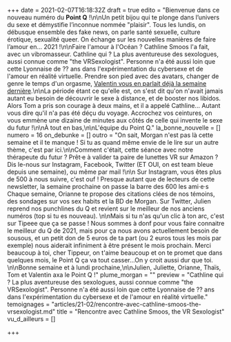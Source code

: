 +++
date = 2021-02-07T16:18:32Z
draft = true
edito = "Bienvenue dans ce nouveau numéro du **Point Q** !\n\nUn petit bijou qui te plonge dans l’univers du sexe et démystifie l’inconnue nommée \"plaisir\". Tous les lundis, on débusque ensemble des fake news, on parle santé sexuelle, culture érotique, sexualité queer. On échange sur les nouvelles manières de faire l’amour en... 2021 !\n\nFaire l'amour à l'Océan ? Cathline Smoos l'a fait, avec un vibromasseur. Cathline qui ? La plus aventureuse des sexologues, aussi connue comme \"the VRSexologist\". Personne n'a été aussi loin que cette Lyonnaise de ?? ans dans l'expérimentation du cybersexe et de l'amour en réalité virtuelle. Prendre son pied avec des avatars, changer de genre le temps d'un orgasme, [Valentin vous en parlait déjà la semaine dernière](https://lepointq.com/articles/21-02/voir-autrement-avec-un-casque-vr/).\n\nLa période étant ce qu'elle est, on s'est dit qu'on n'avait jamais autant eu besoin de découvrir le sexe à distance, et de booster nos libidos. Alors Tom a pris son courage à deux mains, et il a appelé Cathline... Autant vous dire qu'il n'a pas été déçu du voyage. Accrochez vos ceintures, on vous emmène une dizaine de minutes aux côtés de celle qui invente le sexe du futur !\n\nÀ tout en bas,\n\nL'équipe du Point Q."
la_bonne_nouvelle = []
numero = 16
on_debunke = []
outro = "On sait, Morgan n'est pas là cette semaine et il te manque ! Si tu as quand même envie de le lire sur un autre thème, c'est par ici.\n\nComment c'était, cette séance avec notre thérapeute du futur ? Prêt·e à valider ta paire de lunettes VR sur Amazon ? Dis le-nous sur Instagram, Facebook, Twitter (ET OUI, on est team bleue depuis une semaine), ou même par mail !\n\n Sur Instagram, vous êtes plus de 500 à nous suivre, c'est ouf ! Presque autant que de lecteurs de cette newsletter, la semaine prochaine on passe la barre des 600 les ami·e·s Chaque semaine, Orianne te propose des citations clées de nos témoins, des sondages sur vos sex habits et la BD de Morgan. Sur Twitter, Julien reprend nos punchlines du Q et revient sur le meilleur de nos anciens numéros (top si tu es nouveau). \n\nMais si tu n'as qu'un clic à ton arc, c'est sur Tipeee que ça se passe ! Nous sommes à donf pour vous faire connaitre le meilleur du Q de 2021, mais pour ça nous avons actuellement besoin de sousous, et un petit don de 5 euros de ta part (ou 2 euros tous les mois par exemple) nous aiderait infiniment à être présent le mois prochain. Merci beaucoup à toi, cher Tippeur, on t'aime beaucoup et on te promet que dans quelques mois, le Point Q ça va tout casser...On y croit aussi dur que toi. \n\nBonne semaine et à lundi prochaine,\n\nJulien, Juliette, Orianne, Thaïs, Tom et Valentin axa le Point Q !"
plume_morgan = ""
preview = "Cathline qui ? La plus aventureuse des sexologues, aussi connue comme \"the VRSexologist\". Personne n'a été aussi loin que cette Lyonnaise de ?? ans dans l'expérimentation du cybersexe et de l'amour en réalité virtuelle."
temoignages = "articles/21-02/rencontre-avec-cathline-smoos-the-vrsexologist.md"
title = "Rencontre avec Cathline Smoos, the VR Sexologist"
vu_d_ailleurs = []

+++
